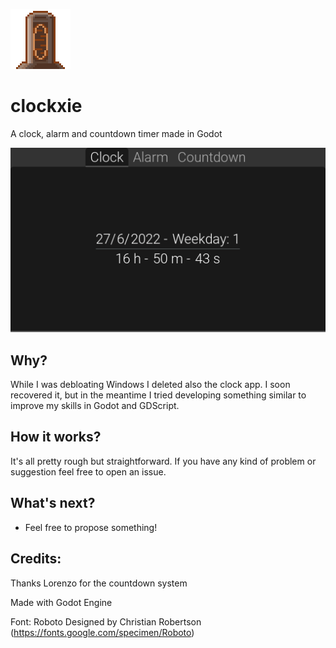 ![clockxie_logo](assets/icon/icon2.png)

# clockxie
A clock, alarm and countdown timer made in Godot

![clockxie_screenshot](/assets/icon/screenshot.png)

Why?
-
While I was debloating Windows I deleted also the clock app. I soon recovered it, but in the meantime I tried developing something similar to improve my skills in Godot and GDScript.

How it works?
-
It's all pretty rough but straightforward. If you have any kind of problem or suggestion feel free to open an issue.

What's next?
-
- Feel free to propose something!

## Credits:
Thanks Lorenzo for the countdown system

Made with Godot Engine

Font: Roboto
Designed by Christian Robertson
(https://fonts.google.com/specimen/Roboto)
